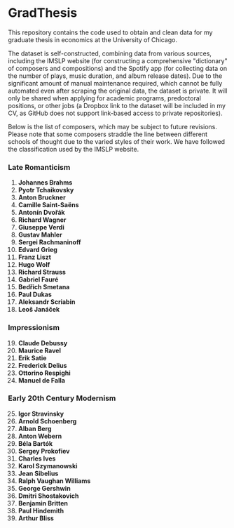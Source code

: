 # GradThesis

This repository contains the code used to obtain and clean data for my graduate thesis in economics at the University of Chicago.

The dataset is self-constructed, combining data from various sources, including the IMSLP website (for constructing a comprehensive "dictionary" of composers and compositions) and the Spotify app (for collecting data on the number of plays, music duration, and album release dates). Due to the significant amount of manual maintenance required, which cannot be fully automated even after scraping the original data, the dataset is private. It will only be shared when applying for academic programs, predoctoral positions, or other jobs (a Dropbox link to the dataset will be included in my CV, as GitHub does not support link-based access to private repositories).

Below is the list of composers, which may be subject to future revisions. Please note that some composers straddle the line between different schools of thought due to the varied styles of their work. We have followed the classification used by the IMSLP website.

### Late Romanticism

1. **Johannes Brahms**
2. **Pyotr Tchaikovsky**
3. **Anton Bruckner**
4. **Camille Saint-Saëns**
5. **Antonín Dvořák**
6. **Richard Wagner**
7. **Giuseppe Verdi**
8. **Gustav Mahler**
9. **Sergei Rachmaninoff**
10. **Edvard Grieg**
11. **Franz Liszt**
12. **Hugo Wolf**
13. **Richard Strauss**
14. **Gabriel Fauré**
15. **Bedřich Smetana**
16. **Paul Dukas**
17. **Aleksandr Scriabin**
18. **Leoš Janáček**

### Impressionism

19. **Claude Debussy**
20. **Maurice Ravel**
21. **Erik Satie**
22. **Frederick Delius**
23. **Ottorino Respighi**
24. **Manuel de Falla**

### Early 20th Century Modernism

25. **Igor Stravinsky**
26. **Arnold Schoenberg**
27. **Alban Berg**
28. **Anton Webern**
29. **Béla Bartók**
30. **Sergey Prokofiev**
31. **Charles Ives**
32. **Karol Szymanowski**
33. **Jean Sibelius**
34. **Ralph Vaughan Williams**
35. **George Gershwin**
36. **Dmitri Shostakovich**
37. **Benjamin Britten**
38. **Paul Hindemith**
39. **Arthur Bliss**
